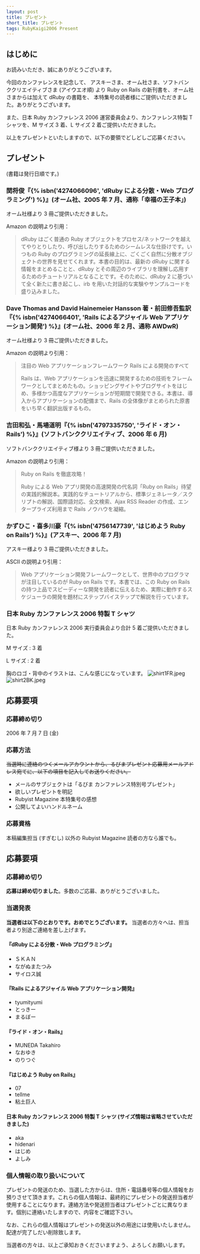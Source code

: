 ```yaml
---
layout: post
title: プレゼント
short_title: プレゼント
tags: RubyKaigi2006 Present
---
```



## はじめに

お読みいただき、誠にありがとうございます。

今回のカンファレンスを記念して、
アスキーさま、オーム社さま、ソフトバンククリエイティブさま (アイウエオ順)
より Ruby on Rails の新刊書を、オーム社さまからは加えて dRuby の書籍を、
本特集号の読者様にご提供いただきました。ありがとうございます。

また、日本 Ruby カンファレンス 2006 運営委員会より、カンファレンス特製 T シャツを、M サイズ 3 着、L サイズ 2 着ご提供いただきました。

以上をプレゼントといたしますので、以下の要領でどしどしご応募ください。

## プレゼント

(書籍は発行日順です。)

### 関将俊『{% isbn('4274066096', 'dRuby による分散・Web プログラミング') %}』(オーム社、2005 年 7 月、通称「幸福の王子本」)

オーム社様より 3 冊ご提供いただきました。

Amazon の説明より引用：

> dRuby はごく普通の Ruby オブジェクトをプロセス/ネットワークを越えてやりとりしたり、呼び出したりするためのシームレスな仕掛けです。いつもの Ruby のプログラミングの延長線上に、ごくごく自然に分散オブジェクトの世界を見せてくれます。本書の目的は、最新の dRuby に関する情報をまとめることと、dRuby とその周辺のライブラリを理解し応用するためのチュートリアルとなることです。そのために、dRuby 2 に基づいて全く新たに書き起こし、irb を用いた対話的な実験やサンプルコードを盛り込みました。 


### Dave Thomas and David Hainemeier Hansson 著・前田修吾監訳『{% isbn('4274066401', 'Rails によるアジャイル Web アプリケーション開発') %}』(オーム社、2006 年 2 月、通称 AWDwR)

オーム社様より 3 冊ご提供いただきました。

Amazon の説明より引用：

> 注目の Web アプリケーションフレームワーク Rails による開発のすべて
> 
> Rails は、Web アプリケーションを迅速に開発するための技術をフレームワークとしてまとめたもの。ショッピングサイトやブログサイトをはじめ、多様かつ高度なアプリケーションが短期間で開発できる。本書は、導入からアプリケーションの配備まで、Rails の全体像がまとめられた原書をいち早く翻訳出版するもの。


### 吉田和弘・馬場道明『{% isbn('4797335750', 'ライド・オン・Rails') %}』(ソフトバンククリエイティブ、2006 年 6 月)

ソフトバンククリエイティブ様より 3 冊ご提供いただきました。

Amazon の説明より引用：

> Ruby on Rails を徹底攻略！
> 
> Ruby による Web アプリ開発の高速開発の代名詞「Ruby on Rails」待望の実践的解説本。実践的なチュートリアルから、標準ジェネレータ／スクリプトの解説、国際語対応、全文検索、Ajax RSS Reader の作成、エンタープライズ利用まで Rails ノウハウを凝縮。 


### かずひこ・喜多川豪『{% isbn('4756147739', 'はじめよう Ruby on Rails') %}』(アスキー、2006 年 7 月)

アスキー様より 3 冊ご提供いただきました。

ASCII の説明より引用：

> Web アプリケーション開発フレームワークとして、世界中のプログラマが注目しているのが Ruby on Rails です。本書では、この Ruby on Rails の持つ上品でスピーディーな開発を読者に伝えるため、実際に動作するスケジューラの開発を題材にステップバイステップで解説を行っています。


### 日本 Ruby カンファレンス 2006 特製 T シャツ

日本 Ruby カンファレンス 2006 実行委員会より合計 5 着ご提供いただきました。

M サイズ
:  3 着

L サイズ
:  2 着

胸のロゴ・背中のイラストは、こんな感じになっています。
![shirt1FR.jpeg]({{site.baseurl}}/images/RubyKaigi2006-Present/shirt1FR.jpeg)
![shirt2BK.jpeg]({{site.baseurl}}/images/RubyKaigi2006-Present/shirt2BK.jpeg)

## 応募要項

### 応募締め切り

2006 年 7 月 7 日 (金)

### 応募方法

 ~~当選時に連絡のつくメールアカウントから、るびまプレゼント応募用メールアドレス宛てに、以下の項目を記入してお送りください。~~ 

* メールのサブジェクトは「るびま カンファレンス特別号プレゼント」
* 欲しいプレゼントを明記
* Rubyist Magazine 本特集号の感想
* 公開してよいハンドルネーム


### 応募資格

本稿編集担当 (すぎむし) 以外の Rubyist Magazine 読者の方なら誰でも。

## 応募要項

### 応募締め切り

__応募は締め切りました__。多数のご応募、ありがとうございました。

### 当選発表

__当選者は以下のとおりです。おめでとうございます。__
当選者の方々へは、担当者より別途ご連絡を差し上げます。

#### 『dRuby による分散・Web プログラミング』

* ＳＫＡＮ
* ながぬまたつみ
* サイロス誠


#### 『Rails によるアジャイル Web アプリケーション開発』

* tyumityumi
* とっきー
* まるぼー


#### 『ライド・オン・Rails』

* MUNEDA Takahiro
* なおゆき
* のりつぐ


#### 『はじめよう Ruby on Rails』

  * 07
* tellme
* 粘土巨人


#### 日本 Ruby カンファレンス 2006 特製 T シャツ (サイズ情報は省略させていただきました)

* aka
* hidenari
* はじめ
* よしみ


### 個人情報の取り扱いについて

プレゼントの発送のため、当選した方からは、住所・電話番号等の個人情報をお預りさせて頂きます。これらの個人情報は、最終的にプレゼントの発送担当者が使用することになります。連絡方法や発送担当者はプレゼントごとに異なります。個別に連絡いたしますので、内容をご確認下さい。

なお、これらの個人情報はプレゼントの発送以外の用途には使用いたしません。配達が完了しだい削除致します。

当選者の方々は、以上ご承知おきくださいますよう、よろしくお願いします。


